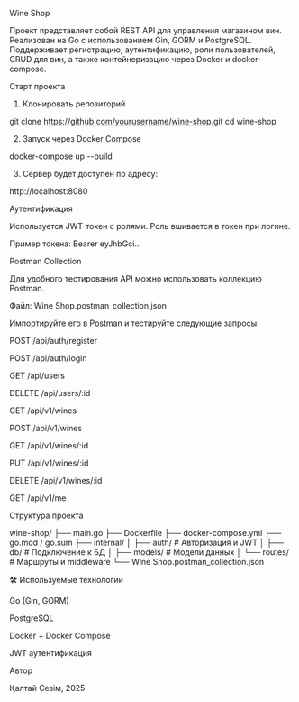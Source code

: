 Wine Shop

Проект представляет собой REST API для управления магазином вин. Реализован на Go с использованием Gin, GORM и PostgreSQL. Поддерживает регистрацию, аутентификацию, роли пользователей, CRUD для вин, а также контейнеризацию через Docker и docker-compose.

Старт проекта

1. Клонировать репозиторий

git clone https://github.com/yourusername/wine-shop.git
cd wine-shop

2. Запуск через Docker Compose

docker-compose up --build

3. Сервер будет доступен по адресу:

http://localhost:8080

Аутентификация

Используется JWT-токен с ролями. Роль вшивается в токен при логине.

Пример токена: Bearer eyJhbGci...

Postman Collection

Для удобного тестирования API можно использовать коллекцию Postman.

Файл: Wine Shop.postman_collection.json

Импортируйте его в Postman и тестируйте следующие запросы:

POST /api/auth/register

POST /api/auth/login

GET /api/users

DELETE /api/users/:id

GET /api/v1/wines

POST /api/v1/wines

GET /api/v1/wines/:id

PUT /api/v1/wines/:id

DELETE /api/v1/wines/:id

GET /api/v1/me

Структура проекта

wine-shop/
├── main.go
├── Dockerfile
├── docker-compose.yml
├── go.mod / go.sum
├── internal/
│   ├── auth/        # Авторизация и JWT
│   ├── db/          # Подключение к БД
│   ├── models/      # Модели данных
│   └── routes/      # Маршруты и middleware
└── Wine Shop.postman_collection.json

🛠 Используемые технологии

Go (Gin, GORM)

PostgreSQL

Docker + Docker Compose

JWT аутентификация

Автор

Қалтай Сезім, 2025